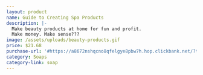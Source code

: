```yaml
---
layout: product
name: Guide to Creating Spa Products
description: |-
  Make beauty products at home for fun and profit.
  Make money. Make sense???
image: /assets/uploads/beauty-products.gif
price: $21.68
purchase-url: '#https://a8672nshqcno8qfelgye8pbw7h.hop.clickbank.net/?tid='
category: Soaps
category-link: soap
---
```


